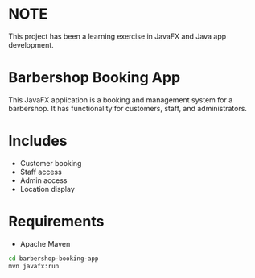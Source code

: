 # NOTE
This project has been a learning exercise in JavaFX and Java app development.

# Barbershop Booking App

This JavaFX  application is a booking and management system for a barbershop. It has functionality for customers, staff, and administrators.

# Includes

- Customer booking
- Staff access
- Admin access
- Location display

# Requirements

- Apache Maven
 ```bash git clone https://github.com/thomasleavy/barbershop-booking-app.git
cd barbershop-booking-app
mvn javafx:run


